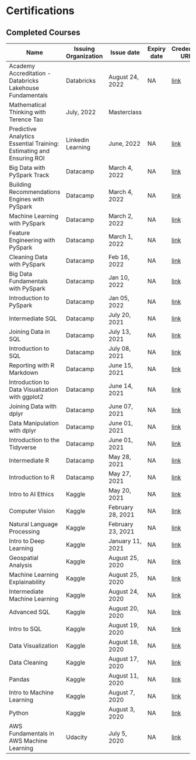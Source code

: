 # Certifications

## Completed Courses

| Name                                            | Issuing Organization | Issue date        | Expiry date | Credential URL                                                                                                                                                                                                                              |
| ----------------------------------------------- | -------------------- | ----------------- | ----------- | ------------------------------------------------------------------------------------------------------------------------------------------------------------------------------------------------------------------------------------------- |
|Academy Accreditation - Databricks Lakehouse Fundamentals| Databricks | August 24, 2022 | NA | [link](https://credentials.databricks.com/4bcb8e19-e5a6-4255-8662-5d30cabc6326) |
|Mathematical Thinking with Terence Tao| July, 2022 | Masterclass |||
|Predictive Analytics Essential Training: Estimating and Ensuring ROI| Linkedin Learning | June, 2022 | NA | [link](https://www.linkedin.com/learning/certificates/0586dabd727044ee031341f79af644a1fba9de2316d655b03a7a0a2dcb1dc614?u=2163426)|
|Big Data with PySpark Track | Datacamp | March 4, 2022 | NA | [link](https://www.datacamp.com/statement-of-accomplishment/track/d76d04ed3b3b2f60d4f7bc819f315b50abc0639c) |
|Building Recommendations Engines with PySpark | Datacamp |March 4, 2022 | NA |[link](https://www.datacamp.com/statement-of-accomplishment/course/c45fe95859d06f3e33c35db73c52074f059c959b)|
|Machine Learning with PySpark| Datacamp | March 2, 2022 | NA | [link](https://www.datacamp.com/statement-of-accomplishment/course/be9e504f279bc310b6c94a0e66675d9073f785bf) |
|Feature Engineering with PySpark| Datacamp | March 1, 2022| NA | [link](https://www.datacamp.com/statement-of-accomplishment/course/ec2af65411af66f083df97dc0f983ccff0080734)|
|Cleaning Data with PySpark| Datacamp | Feb 16, 2022| NA | [link](https://www.datacamp.com/statement-of-accomplishment/course/4a9d2b3a3b3481f9736e402d5e945e3c9c00ebaf)|
|Big Data Fundamentals with PySpark| Datacamp | Jan 10, 2022|NA| [link](https://www.datacamp.com/statement-of-accomplishment/course/06530532e301ebca7a6b5507637918b1d61592b9) |a|
|Introduction to PySpark|Datacamp|Jan 05, 2022|NA| [link](https://www.datacamp.com/statement-of-accomplishment/course/4f60910c39332bd0cad02155c50d018b08456f9c) |
| Intermediate SQL                                | Datacamp             | July 20, 2021     | NA          | [link](https://www.datacamp.com/statement-of-accomplishment/course/29746c79a664ffe8ae936069d3cf3406769ac7e5)                                |
| Joining Data in SQL                             | Datacamp             | July 13, 2021     | NA          | [link](https://www.datacamp.com/statement-of-accomplishment/course/ee6a9e8930ee5bb86b8a7e0eaf6e1cadbfa65d37)                                |
| Introduction to SQL                             | Datacamp             | July 08, 2021     | NA          | [link](https://www.datacamp.com/statement-of-accomplishment/course/4eabf0bad75d6f24a4058871e351ba6c77c5ed46)                                |
| Reporting with R Markdown                       | Datacamp             | June 15, 2021     | NA          | [link](https://www.datacamp.com/statement-of-accomplishment/course/3247593ade63fa888c69402340631a67b87f198c)                                |
| Introduction to Data Visualization with ggplot2 | Datacamp             | June 14, 2021     | NA          | [link](https://www.datacamp.com/statement-of-accomplishment/course/f5588578fc7d677ca207e46590af56ef37725fd0)                                |
| Joining Data with dplyr                         | Datacamp             | June 07, 2021     | NA          | [link](https://www.datacamp.com/statement-of-accomplishment/course/2e38beaec9e8e90371fa6c0c6813f99474775b66)                                |
| Data Manipulation with dplyr                    | Datacamp             | June 01, 2021     | NA          | [link](https://www.datacamp.com/statement-of-accomplishment/course/16e70312fbe7dea70c559d1698cdcefe8feb8ada)                                |
| Introduction to the Tidyverse                   | Datacamp             | June 01, 2021     | NA          | [link](https://www.datacamp.com/statement-of-accomplishment/course/7d187d9814cda46f8f59bf54aad6a0efc44f0b43)                                |
| Intermediate R                                  | Datacamp             | May 28, 2021      | NA          | [link](https://www.datacamp.com/statement-of-accomplishment/course/8581f87ad19e6ddec52480e0846bedd2a04e304a)                                |
| Introduction to R                               | Datacamp             | May 27, 2021      | NA          | [link](https://www.datacamp.com/statement-of-accomplishment/course/6f760ccfbd88b86be70fac5a3bd7c4c73b2a785b)                                |
| Intro to AI Ethics                              | Kaggle               | May 20, 2021      | NA          | [link](https://www.kaggle.com/learn/certification/ayushsubedi/intro-to-ai-ethics)                                                                                      |
| Computer Vision                                 | Kaggle               | February 28, 2021 | NA          | [link](https://www.kaggle.com/learn/certification/ayushsubedi/computer-vision)                                                                                            |
| Natural Language Processing                     | Kaggle               | February 23, 2021 | NA          | [link](https://www.kaggle.com/learn/certification/ayushsubedi/natural-language-processing)                                                                    |
| Intro to Deep Learning                          | Kaggle               | January 11, 2021  | NA          | [link](https://www.kaggle.com/learn/certification/ayushsubedi/intro-to-deep-learning)                                                                              |
| Geospatial Analysis                             | Kaggle               | August 25, 2020   | NA          | [link](https://www.kaggle.com/learn/certification/ayushsubedi/geospatial-analysis)                                                                                    |
| Machine Learning Explainability                 | Kaggle               | August 25, 2020   | NA          | [link](http://kaggle.com/learn/certification/ayushsubedi/machine-learning-explainability)                                                                             |
| Intermediate Machine Learning                   | Kaggle               | August 24, 2020   | NA          | [link](https://www.kaggle.com/learn/certification/ayushsubedi/intermediate-machine-learning)                                                                |
| Advanced SQL                                    | Kaggle               | August 20, 2020   | NA          | [link](https://www.kaggle.com/learn/certification/ayushsubedi/advanced-sql)                                                                                                  |
| Intro to SQL                                    | Kaggle               | August 19, 2020   | NA          | [link](https://www.kaggle.com/learn/certification/ayushsubedi/intro-to-sql)                                                                                                  |
| Data Visualization                              | Kaggle               | August 18, 2020   | NA          | [link](https://www.kaggle.com/learn/certification/ayushsubedi/data-visualization)                                                                                      |
| Data Cleaning                                   | Kaggle               | August 17, 2020   | NA          | [link](https://www.kaggle.com/learn/certification/ayushsubedi/data-cleaning)                                                                                                |
| Pandas                                          | Kaggle               | August 11, 2020   | NA          | [link](https://www.kaggle.com/learn/certification/ayushsubedi/pandas)                                                                                                              |
| Intro to Machine Learning                       | Kaggle               | August 7, 2020    | NA          | [link](https://www.kaggle.com/learn/certification/ayushsubedi/intro-to-machine-learning)                                                                        |
| Python                                          | Kaggle               | August 3, 2020    | NA          | [link](https://www.kaggle.com/learn/certification/ayushsubedi/python)                                                                                                              |
| AWS Fundamentals in AWS Machine Learning        | Udacity              | July 5, 2020      | NA          | [link](https://s3-us-west-2.amazonaws.com/udacity-printer/production/certificates/fadc0711-d160-489c-acdf-20686e562f10.pdf?) |

